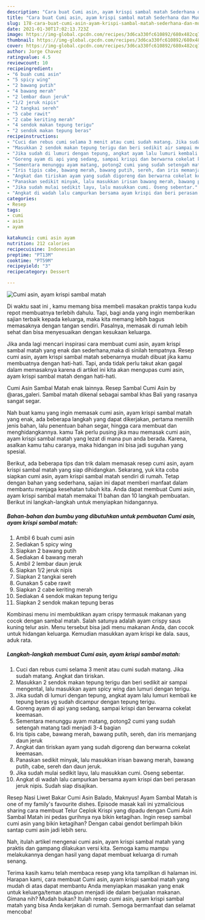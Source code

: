 ```yaml
---
description: "Cara buat Cumi asin, ayam krispi sambal matah Sederhana dan Mudah Dibuat"
title: "Cara buat Cumi asin, ayam krispi sambal matah Sederhana dan Mudah Dibuat"
slug: 178-cara-buat-cumi-asin-ayam-krispi-sambal-matah-sederhana-dan-mudah-dibuat
date: 2021-01-30T17:02:13.723Z
image: https://img-global.cpcdn.com/recipes/3d6ca330fc610892/680x482cq70/cumi-asin-ayam-krispi-sambal-matah-foto-resep-utama.jpg
thumbnail: https://img-global.cpcdn.com/recipes/3d6ca330fc610892/680x482cq70/cumi-asin-ayam-krispi-sambal-matah-foto-resep-utama.jpg
cover: https://img-global.cpcdn.com/recipes/3d6ca330fc610892/680x482cq70/cumi-asin-ayam-krispi-sambal-matah-foto-resep-utama.jpg
author: Jorge Chavez
ratingvalue: 4.5
reviewcount: 10
recipeingredient:
- "6 buah cumi asin"
- "5 spicy wing"
- "2 bawang putih"
- "4 bawang merah"
- "2 lembar daun jeruk"
- "1/2 jeruk nipis"
- "2 tangkai sereh"
- "5 cabe rawit"
- "2 cabe keriting merah"
- "4 sendok makan tepung terigu"
- "2 sendok makan tepung beras"
recipeinstructions:
- "Cuci dan rebus cumi selama 3 menit atau cumi sudah matang. Jika sudah matang. Angkat dan tiriskan."
- "Masukkan 2 sendok makan tepung terigu dan beri sedikit air sampai mengental, lalu masukkan ayam spicy wing dan lumuri dengan terigu."
- "Jika sudah di lumuri dengan tepung, angkat ayam lalu lumuri kembali ke tepung beras yg sudah dicampur dengan tepung terigu."
- "Goreng ayam di api yang sedang, sampai krispi dan berwarna cokelat keemasan."
- "Sementara menunggu ayam matang, potong2 cumi yang sudah setengah matang tadi menjadi 3-4 bagian"
- "Iris tipis cabe, bawang merah, bawang putih, sereh, dan iris memanjang daun jeruk"
- "Angkat dan tiriskan ayam yang sudah digoreng dan berwarna cokelat keemasan."
- "Panaskan sedikit minyak, lalu masukkan irisan bawang merah, bawang putih, cabe, sereh dan daun jeruk."
- "Jika sudah mulai sedikit layu, lalu masukkan cumi. Oseng sebentar."
- "Angkat di wadah lalu campurkan bersama ayam krispi dan beri perasan jeruk nipis. Sudah siap disajikan."
categories:
- Resep
tags:
- cumi
- asin
- ayam

katakunci: cumi asin ayam 
nutrition: 212 calories
recipecuisine: Indonesian
preptime: "PT13M"
cooktime: "PT59M"
recipeyield: "3"
recipecategory: Dessert

---
```



![Cumi asin, ayam krispi sambal matah](https://img-global.cpcdn.com/recipes/3d6ca330fc610892/680x482cq70/cumi-asin-ayam-krispi-sambal-matah-foto-resep-utama.jpg)

Di waktu  saat ini , kamu memang bisa membeli masakan praktis tanpa kudu repot membuatnya terlebih dahulu. Tapi, bagi anda yang ingin memberikan sajian terbaik kepada keluarga, maka kita memang lebih bagus memasaknya dengan tangan sendiri. Pasalnya, memasak di rumah lebih sehat dan bisa menyesuaikan dengan kesukaan keluarga.

Jika anda lagi mencari inspirasi cara membuat cumi asin, ayam krispi sambal matah yang enak dan sederhana,maka di sinilah tempatnya. Resep cumi asin, ayam krispi sambal matah  sebenarnya mudah dibuat jika kamu membuatnya dengan hati-hati. Tapi, anda tidak perlu takut akan gagal dalam memasaknya 
karena di artikel ini kita akan mengupas cumi asin, ayam krispi sambal matah dengan hati-hati.  

Cumi Asin Sambal Matah enak lainnya. Resep Sambal Cumi Asin by @aras_galeri. Sambal matah dikenal sebagai sambal khas Bali yang rasanya sangat segar.

Nah buat kamu yang ingin memasak cumi asin, ayam krispi sambal matah yang enak, ada beberapa langkah yang dapat dikerjakan, pertama memilih jenis bahan, lalu penentuan bahan segar, hingga cara membuat dan menghidangkannya. kamu Tak perlu pusing jika mau memasak cumi asin, ayam krispi sambal matah yang lezat di mana pun anda berada. Karena, asalkan kamu  tahu caranya, maka hidangan ini bisa jadi suguhan yang spesial.

Berikut, ada beberapa tips dan trik dalam memasak resep cumi asin, ayam krispi sambal matah yang siap dihidangkan. Sekarang, yuk kita coba siapkan cumi asin, ayam krispi sambal matah sendiri di rumah. Tetap dengan bahan yang sederhana, sajian ini dapat memberi manfaat dalam membantu menjaga kesehatan tubuh kita. Anda dapat membuat Cumi asin, ayam krispi sambal matah memakai 11 bahan dan 10 langkah pembuatan. Berikut ini langkah-langkah untuk menyiapkan hidangannya.

<!--inarticleads1-->

##### Bahan-bahan dan bumbu yang dibutuhkan untuk pembuatan Cumi asin, ayam krispi sambal matah:

1. Ambil 6 buah cumi asin
1. Sediakan 5 spicy wing
1. Siapkan 2 bawang putih
1. Sediakan 4 bawang merah
1. Ambil 2 lembar daun jeruk
1. Siapkan 1/2 jeruk nipis
1. Siapkan 2 tangkai sereh
1. Gunakan 5 cabe rawit
1. Siapkan 2 cabe keriting merah
1. Sediakan 4 sendok makan tepung terigu
1. Siapkan 2 sendok makan tepung beras


Kombinasi menu ini membuktikan ayam crispy termasuk makanan yang cocok dengan sambal matah. Salah satunya adalah ayam crispy saus kuning telur asin. Menu tersebut bisa jadi menu makanan Anda, dan cocok untuk hidangan keluarga. Kemudian masukkan ayam krispi ke dala. saus, aduk rata. 

<!--inarticleads2-->

##### Langkah-langkah membuat Cumi asin, ayam krispi sambal matah:

1. Cuci dan rebus cumi selama 3 menit atau cumi sudah matang. Jika sudah matang. Angkat dan tiriskan.
1. Masukkan 2 sendok makan tepung terigu dan beri sedikit air sampai mengental, lalu masukkan ayam spicy wing dan lumuri dengan terigu.
1. Jika sudah di lumuri dengan tepung, angkat ayam lalu lumuri kembali ke tepung beras yg sudah dicampur dengan tepung terigu.
1. Goreng ayam di api yang sedang, sampai krispi dan berwarna cokelat keemasan.
1. Sementara menunggu ayam matang, potong2 cumi yang sudah setengah matang tadi menjadi 3-4 bagian
1. Iris tipis cabe, bawang merah, bawang putih, sereh, dan iris memanjang daun jeruk
1. Angkat dan tiriskan ayam yang sudah digoreng dan berwarna cokelat keemasan.
1. Panaskan sedikit minyak, lalu masukkan irisan bawang merah, bawang putih, cabe, sereh dan daun jeruk.
1. Jika sudah mulai sedikit layu, lalu masukkan cumi. Oseng sebentar.
1. Angkat di wadah lalu campurkan bersama ayam krispi dan beri perasan jeruk nipis. Sudah siap disajikan.


Resep Nasi Liwet Bakar Cumi Asin Balado, Maknyus! Ayam Sambal Matah is one of my family&#39;s favourite dishes. Episode masak kali ini yzmalicious sharing cara membuat Telur Ceplok Krispi yang dipadu dengan Cumi Asin Sambal Matah ini pedas gurihnya nya bikin ketagihan. Ingin resep sambal cumi asin yang bikin ketagihan? Dengan cabai gendot berlimpah bikin santap cumi asin jadi lebih seru. 

Nah, itulah artikel mengenai  cumi asin, ayam krispi sambal matah  yang praktis dan gampang dilakukan versi kita. Semoga kamu mampu melakukannya dengan hasil yang dapat membuat keluarga di rumah senang. 

Terima kasih kamu telah membaca resep yang kita tampilkan di halaman ini. Harapan kami, cara membuat  Cumi asin, ayam krispi sambal matah yang mudah di atas dapat membantu Anda menyiapkan masakan yang enak untuk keluarga/teman ataupun menjadi ide dalam berjualan makanan. Gimana nih? Mudah bukan? Itulah resep cumi asin, ayam krispi sambal matah yang bisa Anda kerjakan di rumah. Semoga bermanfaat dan selamat mencoba!

